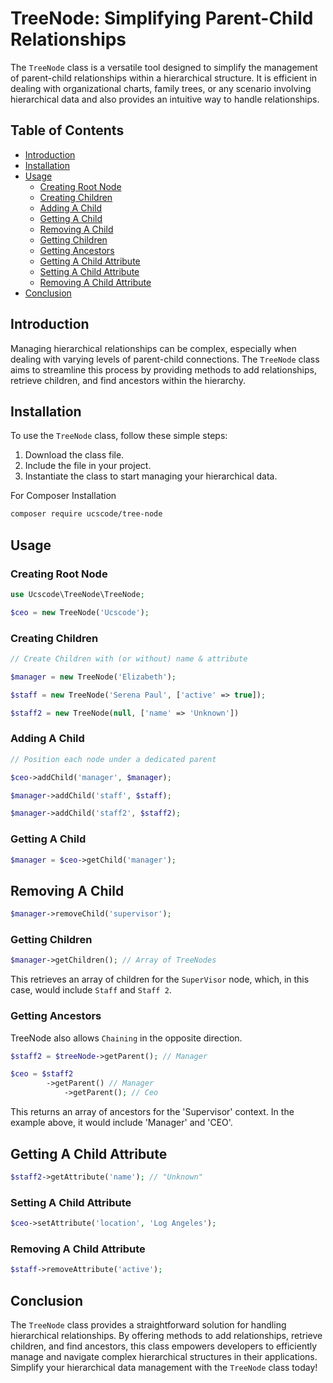 # TreeNode: Simplifying Parent-Child Relationships

The `TreeNode` class is a versatile tool designed to simplify the management of parent-child relationships within a hierarchical structure. It is efficient in dealing with organizational charts, family trees, or any scenario involving hierarchical data and also provides an intuitive way to handle relationships.

## Table of Contents

- [Introduction](#introduction)
- [Installation](#installation)
- [Usage](#usage)
  - [Creating Root Node](#creating-root-node)
  - [Creating Children](#creating-children)
  - [Adding A Child](#adding-a-child)
  - [Getting A Child](#getting-a-child)
  - [Removing A Child](#removing-a-child)
  - [Getting Children](#getting-children)
  - [Getting Ancestors](#getting-ancestors)
  - [Getting A Child Attribute](#getting-a-child-attribute)
  - [Setting A Child Attribute](#setting-a-child-attribute)
  - [Removing A Child Attribute](#removing-a-child-attribute)
- [Conclusion](#conclusion)

## Introduction

Managing hierarchical relationships can be complex, especially when dealing with varying levels of parent-child connections. The `TreeNode` class aims to streamline this process by providing methods to add relationships, retrieve children, and find ancestors within the hierarchy.

## Installation

To use the `TreeNode` class, follow these simple steps:

1. Download the class file.
2. Include the file in your project.
3. Instantiate the class to start managing your hierarchical data.

For Composer Installation

```bash
composer require ucscode/tree-node
```

## Usage

### Creating Root Node

```php
use Ucscode\TreeNode\TreeNode;

$ceo = new TreeNode('Ucscode');
```

### Creating Children

```php
// Create Children with (or without) name & attribute

$manager = new TreeNode('Elizabeth');

$staff = new TreeNode('Serena Paul', ['active' => true]);

$staff2 = new TreeNode(null, ['name' => 'Unknown'])
```

### Adding A Child

```php
// Position each node under a dedicated parent

$ceo->addChild('manager', $manager);

$manager->addChild('staff', $staff);

$manager->addChild('staff2', $staff2);
```

### Getting A Child

```php
$manager = $ceo->getChild('manager');
```

## Removing A Child

```php
$manager->removeChild('supervisor');
```

### Getting Children

```php
$manager->getChildren(); // Array of TreeNodes
```
This retrieves an array of children for the `SuperVisor` node, which, in this case, would include `Staff` and `Staff 2`.

### Getting Ancestors

TreeNode also allows `Chaining` in the opposite direction.

```php
$staff2 = $treeNode->getParent(); // Manager

$ceo = $staff2
        ->getParent() // Manager
            ->getParent(); // Ceo
```

This returns an array of ancestors for the 'Supervisor' context. In the example above, it would include 'Manager' and 'CEO'.

## Getting A Child Attribute

```php
$staff2->getAttribute('name'); // "Unknown"
```

### Setting A Child Attribute

```php
$ceo->setAttribute('location', 'Log Angeles');
```

### Removing A Child Attribute

```php
$staff->removeAttribute('active');
```

## Conclusion

The `TreeNode` class provides a straightforward solution for handling hierarchical relationships. By offering methods to add relationships, retrieve children, and find ancestors, this class empowers developers to efficiently manage and navigate complex hierarchical structures in their applications. Simplify your hierarchical data management with the `TreeNode` class today!